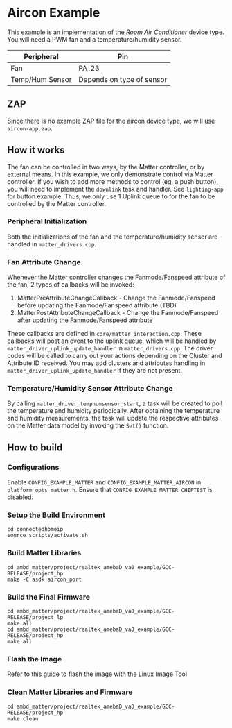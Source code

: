 # Aircon Example
This example is an implementation of the *Room Air Conditioner* device type. You will need a PWM fan and a temperature/humidity sensor.

| Peripheral | Pin |
| ----------- | ----------- |
| Fan | PA_23 |
| Temp/Hum Sensor | Depends on type of sensor |

## ZAP
Since there is no example ZAP file for the aircon device type, we will use `aircon-app.zap`.

## How it works
The fan can be controlled in two ways, by the Matter controller, or by external means. In this example, we only demonstrate control via Matter controller. If you wish to add more methods to control (eg. a push button), you will need to implement the `downlink` task and handler. See `lighting-app` for button example.
Thus, we only use 1 Uplink queue to for the fan to be controlled by the Matter controller.

### Peripheral Initialization
Both the initializations of the fan and the temperature/humidity sensor are handled in `matter_drivers.cpp`.

### Fan Attribute Change
Whenever the Matter controller changes the Fanmode/Fanspeed attribute of the fan, 2 types of callbacks will be invoked:
  1. MatterPreAttributeChangeCallback - Change the Fanmode/Fanspeed before updating the Fanmode/Fanspeed attribute (TBD)
  2. MatterPostAttributeChangeCallback - Change the Fanmode/Fanspeed after updating the Fanmode/Fanspeed attribute

These callbacks are defined in `core/matter_interaction.cpp`.
These callbacks will post an event to the uplink queue, which will be handled by `matter_driver_uplink_update_handler` in `matter_drivers.cpp`.
The driver codes will be called to carry out your actions depending on the Cluster and Attribute ID received.
You may add clusters and attributes handling in `matter_driver_uplink_update_handler` if they are not present. 

### Temperature/Humidity Sensor Attribute Change
By calling `matter_driver_temphumsensor_start`, a task will be created to poll the temperature and humidity periodically.
After obtaining the temperature and humidity measurements, the task will update the respective attributes on the Matter data model by invoking the `Set()` function. 

## How to build

### Configurations
Enable `CONFIG_EXAMPLE_MATTER` and `CONFIG_EXAMPLE_MATTER_AIRCON` in `platform_opts_matter.h`.
Ensure that `CONFIG_EXAMPLE_MATTER_CHIPTEST` is disabled.

### Setup the Build Environment
  
    cd connectedhomeip
    source scripts/activate.sh
  
### Build Matter Libraries

    cd ambd_matter/project/realtek_amebaD_va0_example/GCC-RELEASE/project_hp
    make -C asdk aircon_port
    
### Build the Final Firmware

    cd ambd_matter/project/realtek_amebaD_va0_example/GCC-RELEASE/project_lp
    make all
    cd ambd_matter/project/realtek_amebaD_va0_example/GCC-RELEASE/project_hp
    make all
    
### Flash the Image
Refer to this [guide](https://github.com/ambiot/ambd_matter/blob/main/tools/AmebaD/Image_Tool_Linux/README.txt) to flash the image with the Linux Image Tool

### Clean Matter Libraries and Firmware

    cd ambd_matter/project/realtek_amebaD_va0_example/GCC-RELEASE/project_hp
    make clean
